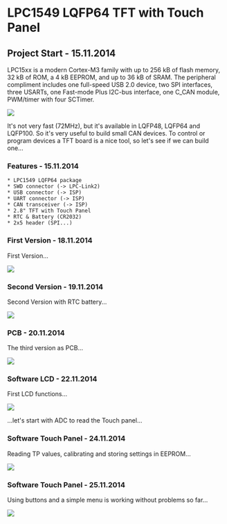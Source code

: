 # LPC1549 LQFP64 TFT with Touch Panel

## Project Start - 15.11.2014 

LPC15xx is a modern Cortex-M3 family with up to 256 kB of flash memory, 32 kB of ROM, a 4 kB EEPROM, and up to 36 kB of SRAM. The peripheral compliment includes one full-speed USB 2.0 device, two SPI interfaces, three USARTs, one Fast-mode Plus I2C-bus interface, one C_CAN module, PWM/timer with four SCTimer.

![](https://raw.github.com/GSNT/TFT-LPC15/master/LPC15.jpg)

It's not very fast (72MHz), but it's available in LQFP48, LQFP64 and LQFP100. So it's very useful to build small CAN devices.
To control or program devices a TFT board is a nice tool, so let's see if we can build one... 

### Features - 15.11.2014

	* LPC1549 LQFP64 package
	* SWD connector (-> LPC-Link2)
	* USB connector (-> ISP)
	* UART connector (-> ISP)
	* CAN transceiver (-> ISP)
	* 2.8" TFT with Touch Panel
	* RTC & Battery (CR2032)
	* 2x5 header (SPI...)

### First Version - 18.11.2014

First Version...

![](https://raw.github.com/GSNT/TFT-LPC15/master/V1_0.jpg)

### Second Version - 19.11.2014

Second Version with RTC battery...

![](https://raw.github.com/GSNT/TFT-LPC15/master/V1_1.jpg)

### PCB - 20.11.2014

The third version as PCB...

![](https://raw.github.com/GSNT/TFT-LPC15/master/PCB_1.jpg)

### Software LCD - 22.11.2014

First LCD functions...

![](https://raw.github.com/GSNT/TFT-LPC15/master/PCB_2.jpg)

...let's start with ADC to read the Touch panel...

### Software Touch Panel - 24.11.2014

Reading TP values, calibrating and storing settings in EEPROM...

![](https://raw.github.com/GSNT/TFT-LPC15/master/TP_1.jpg)

### Software Touch Panel - 25.11.2014

Using buttons and a simple menu is working without problems so far...

![](https://raw.github.com/GSNT/TFT-LPC15/master/TP_2.jpg)

